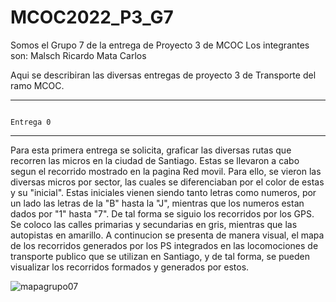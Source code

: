 # MCOC2022_P3_G7
Somos el Grupo 7 de la entrega de Proyecto 3 de MCOC
Los integrantes son: Malsch Ricardo
                     Mata Carlos

Aqui se describiran las diversas entregas de proyecto 3 de Transporte del ramo MCOC.

-----------------------------------------------------------------------------------------------------------------------------------------------------------
                                                                               Entrega 0
-----------------------------------------------------------------------------------------------------------------------------------------------------------


Para esta primera entrega se solicita, graficar las diversas rutas que recorren las micros en la ciudad de Santiago. Estas se llevaron a cabo segun el recorrido mostrado en la pagina Red movil. Para ello, se vieron las diversas micros por sector, las cuales se diferenciaban por el color de estas y su "inicial". Estas iniciales vienen siendo tanto letras como numeros, por un lado las letras de la "B" hasta la "J", mientras que los numeros estan dados por "1" hasta "7". De tal forma se siguio los recorridos por los GPS. Se coloco las calles primarias y secundarias en gris, mientras que las autopistas en amarillo.
A continucion se presenta de manera visual, el mapa de los recorridos generados por los PS integrados en las locomociones de transporte publico que se utilizan en Santiago, y de tal forma, se pueden visualizar los recorridos formados y generados por estos. 

![mapagrupo07](https://user-images.githubusercontent.com/112736379/195172103-c7996913-90e1-4ce4-9f12-6fef41274b85.png)

